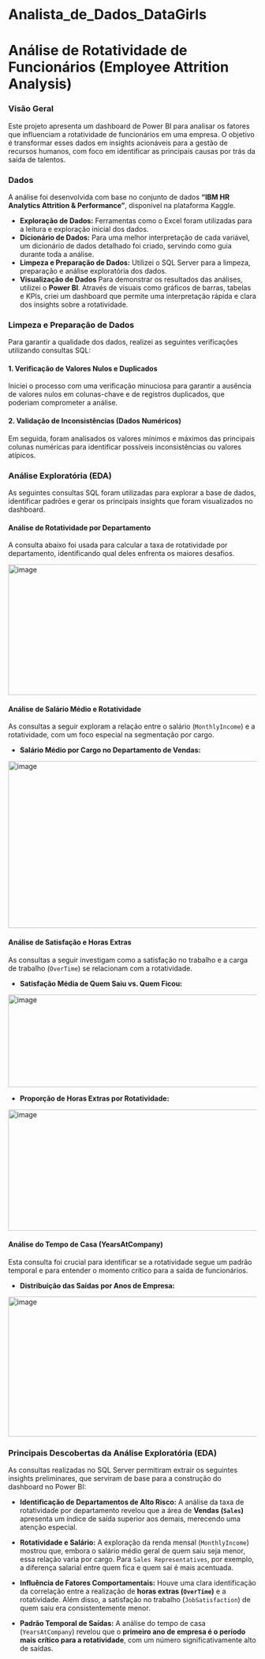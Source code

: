 # Analista_de_Dados_DataGirls
# Análise de Rotatividade de Funcionários (Employee Attrition Analysis)

### **Visão Geral**
Este projeto apresenta um dashboard de Power BI para analisar os fatores que influenciam a rotatividade de funcionários em uma empresa. O objetivo é transformar esses dados em insights acionáveis para a gestão de recursos humanos, com foco em identificar as principais causas por trás da saída de talentos.

### **Dados**
A análise foi desenvolvida com base no conjunto de dados **“IBM HR Analytics Attrition & Performance”**, disponível na plataforma Kaggle.

* **Exploração de Dados:** Ferramentas como o Excel foram utilizadas para a leitura e exploração inicial dos dados.
* **Dicionário de Dados:** Para uma melhor interpretação de cada variável, um dicionário de dados detalhado foi criado, servindo como guia durante toda a análise.
* **Limpeza e Preparação de Dados:** Utilizei o SQL Server para a limpeza, preparação e análise exploratória dos dados.
* **Visualização de Dados**
Para demonstrar os resultados das análises, utilizei o **Power BI**. Através de visuais como gráficos de barras, tabelas e KPIs, criei um dashboard que permite uma interpretação rápida e clara dos insights sobre a rotatividade.

### **Limpeza e Preparação de Dados**
Para garantir a qualidade dos dados, realizei as seguintes verificações utilizando consultas SQL:

#### **1. Verificação de Valores Nulos e Duplicados**
Iniciei o processo com uma verificação minuciosa para garantir a ausência de valores nulos em colunas-chave e de registros duplicados, que poderiam comprometer a análise.
#### **2. Validação de Inconsistências (Dados Numéricos)**
Em seguida, foram analisados os valores mínimos e máximos das principais colunas numéricas para identificar possíveis inconsistências ou valores atípicos.

### **Análise Exploratória (EDA)**

As seguintes consultas SQL foram utilizadas para explorar a base de dados, identificar padrões e gerar os principais insights que foram visualizados no dashboard.

#### **Análise de Rotatividade por Departamento**

A consulta abaixo foi usada para calcular a taxa de rotatividade por departamento, identificando qual deles enfrenta os maiores desafios.

<img width="663" height="265" alt="image" src="https://github.com/user-attachments/assets/f3d2d331-8602-4958-8532-fd89b969accd" />

#### **Análise de Salário Médio e Rotatividade**
As consultas a seguir exploram a relação entre o salário (`MonthlyIncome`) e a rotatividade, com um foco especial na segmentação por cargo.

* **Salário Médio por Cargo no Departamento de Vendas:**
<img width="662" height="339" alt="image" src="https://github.com/user-attachments/assets/4758c190-1806-43c3-9b5d-0ed9e89fd3fd" />

#### **Análise de Satisfação e Horas Extras**
As consultas a seguir investigam como a satisfação no trabalho e a carga de trabalho (`OverTime`) se relacionam com a rotatividade.

* **Satisfação Média de Quem Saiu vs. Quem Ficou:**
<img width="655" height="188" alt="image" src="https://github.com/user-attachments/assets/d4e38bd9-2a16-4957-b700-a8e46668470c" />

* **Proporção de Horas Extras por Rotatividade:**
<img width="673" height="246" alt="image" src="https://github.com/user-attachments/assets/d75c0057-5776-4592-8e8a-21603b6e0fd3" />

#### **Análise do Tempo de Casa (YearsAtCompany)**
Esta consulta foi crucial para identificar se a rotatividade segue um padrão temporal e para entender o momento crítico para a saída de funcionários.

* **Distribuição das Saídas por Anos de Empresa:**
<img width="667" height="284" alt="image" src="https://github.com/user-attachments/assets/4f7139c3-c637-44b5-baa8-32aa4461f6ce" />

### **Principais Descobertas da Análise Exploratória (EDA)**

As consultas realizadas no SQL Server permitiram extrair os seguintes insights preliminares, que serviram de base para a construção do dashboard no Power BI:

* **Identificação de Departamentos de Alto Risco:** A análise da taxa de rotatividade por departamento revelou que a área de **Vendas (`Sales`)** apresenta um índice de saída superior aos demais, merecendo uma atenção especial.

* **Rotatividade e Salário:** A exploração da renda mensal (`MonthlyIncome`) mostrou que, embora o salário médio geral de quem saiu seja menor, essa relação varia por cargo. Para `Sales Representatives`, por exemplo, a diferença salarial entre quem fica e quem sai é mais acentuada.

* **Influência de Fatores Comportamentais:** Houve uma clara identificação da correlação entre a realização de **horas extras (`OverTime`)** e a rotatividade. Além disso, a satisfação no trabalho (`JobSatisfaction`) de quem saiu era consistentemente menor.

* **Padrão Temporal de Saídas:** A análise do tempo de casa (`YearsAtCompany`) revelou que o **primeiro ano de empresa é o período mais crítico para a rotatividade**, com um número significativamente alto de saídas.






